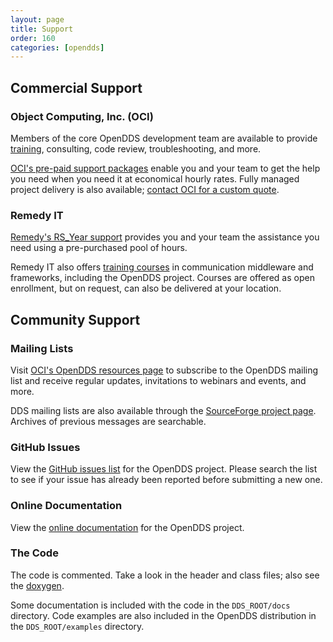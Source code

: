 ```yaml
---
layout: page
title: Support
order: 160
categories: [opendds]
---
```


## Commercial Support

### Object Computing, Inc. (OCI)

Members of the core OpenDDS development team are available to provide [training](https://objectcomputing.com/products/opendds/training), consulting, code review, troubleshooting, and more.

[OCI's pre-paid support packages](https://objectcomputing.com/products/opendds/opendds-consulting-and-support) enable you and your team to get the help you need when you need it at economical hourly rates. Fully managed project delivery is also available; [contact OCI for a custom quote](https://objectcomputing.com/products/opendds/opendds-consulting-and-support#contact").

### Remedy IT

[Remedy's RS_Year support](https://www.remedy.nl/services/opensource-support.html) provides you and your team the assistance you need using a pre-purchased pool of hours.

Remedy IT also offers [training courses](https://www.remedy.nl/training/overview.html) in communication middleware and frameworks, including the OpenDDS project. Courses are offered as open enrollment, but on request, can also be delivered at your location.

## Community Support

### Mailing Lists

Visit [OCI's OpenDDS resources page](https://objectcomputing.com/products/opendds/resources) to subscribe to the OpenDDS mailing list and receive regular updates, invitations to webinars and events, and more.

DDS mailing lists are also available through the [SourceForge project page](http://sourceforge.net/projects/opendds/). Archives of previous messages are searchable.

### GitHub Issues

View the [GitHub issues list](https://github.com/objectcomputing/OpenDDS/issues) for the OpenDDS project. Please search the list to see if your issue has already been reported before submitting a new one.

### Online Documentation

View the [online documentation](documentation.html) for the OpenDDS project.
				
### The Code

The code is commented. Take a look in the header and class files; also see the [doxygen](doxygen/index.html).

Some documentation is included with the code in the `DDS_ROOT/docs` directory. Code examples are also included in the OpenDDS distribution in the `DDS_ROOT/examples` directory.
